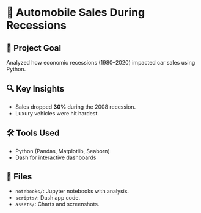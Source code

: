 # 🚗 **Automobile Sales During Recessions**  

## 📌 **Project Goal**  
Analyzed how economic recessions (1980–2020) impacted car sales using Python.  

## 🔍 **Key Insights**  
- Sales dropped **30%** during the 2008 recession.  
- Luxury vehicles were hit hardest.  

## 🛠️ **Tools Used**  
- Python (Pandas, Matplotlib, Seaborn)  
- Dash for interactive dashboards  

## 📂 **Files**  
- `notebooks/`: Jupyter notebooks with analysis.  
- `scripts/`: Dash app code.  
- `assets/`: Charts and screenshots.  
